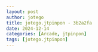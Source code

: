 ```yaml
---
layout: post
author: jotego
title: jotego.jtpinpon - 3b2a2fa
date: 2024-12-14
categories: [Arcade, jtpinpon]
tags: [jotego.jtpinpon]
---
```


